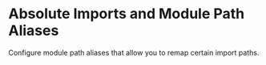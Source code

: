 # Absolute Imports and Module Path Aliases

Configure module path aliases that allow you to remap certain import paths.